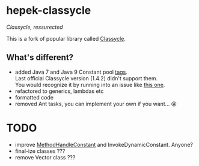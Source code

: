 # hepek-classycle
*Classycle, ressurected*

This is a fork of popular library called [Classycle](http://classycle.sourceforge.net/index.html).

## What's different?  
- added Java 7 and Java 9 Constant pool  [tags](https://docs.oracle.com/javase/specs/jvms/se9/html/jvms-4.html#jvms-4.4).  
Last official Classycle version (1.4.2) didn't support them.  
You would recognize it by running into an issue like [this one](https://github.com/sake92/sbt-hepek/issues/2).
- refactored to generics, lambdas etc
- formatted code
- removed Ant tasks, you can implement your own if you want... :stuck_out_tongue_winking_eye:

# TODO

- improve [MethodHandleConstant](https://github.com/sake92/hepek-classycle/blob/master/src/main/java/classycle/classfile/MethodHandleConstant.java) and InvokeDynamicConstant. Anyone?
- final-ize classes ???
- remove Vector class ???





